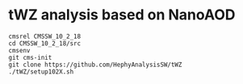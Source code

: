 # tWZ analysis based on NanoAOD

```
cmsrel CMSSW_10_2_18
cd CMSSW_10_2_18/src
cmsenv
git cms-init
git clone https://github.com/HephyAnalysisSW/tWZ
./tWZ/setup102X.sh
```
